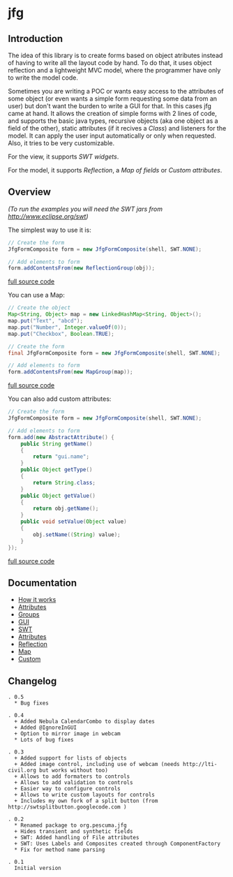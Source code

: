 # jfg 

## Introduction

The idea of this library is to create forms based on object atributes instead of having to write all the layout code by hand. To do that, it uses object reflection and a lightweight MVC model, where the programmer have only to write the model code.

Sometimes you are writing a POC or wants easy access to the attributes of some object (or even wants a simple form requesting some data from an user) but don't want the burden to write a GUI for that. In this cases jfg came at hand. It allows the creation of simple forms with 2 lines of code, and supports the basic java types, recursive objects (aka one object as a field of the other), static attributes (if it recives a _Class_)  and listeners for the model. It can apply the user input automatically or only when requested. Also, it tries to be very customizable.

For the view, it supports *SWT widgets*.

For the model, it supports *Reflection*, a *Map of fields* or *Custom attributes*.


## Overview

_(To run the examples you will need the SWT jars from http://www.eclipse.org/swt)_

The simplest way to use it is:
```java
// Create the form
JfgFormComposite form = new JfgFormComposite(shell, SWT.NONE);

// Add elements to form
form.addContentsFrom(new ReflectionGroup(obj));
```
[full source code](https://github.com/pescuma/jfg/blob/master/examples/org/pescuma/jfg/examples/swt/SimpleForm.java)


You can use a Map:
```java
// Create the object
Map<String, Object> map = new LinkedHashMap<String, Object>();
map.put("Text", "abcd");
map.put("Number", Integer.valueOf(0));
map.put("Checkbox", Boolean.TRUE);

// Create the form
final JfgFormComposite form = new JfgFormComposite(shell, SWT.NONE);

// Add elements to form
form.addContentsFrom(new MapGroup(map));
```
[full source code](https://github.com/pescuma/jfg/blob/master/examples/org/pescuma/jfg/examples/swt/MapDialog.java)


You can also add custom attributes:
```java
// Create the form
JfgFormComposite form = new JfgFormComposite(shell, SWT.NONE);

// Add elements to form
form.add(new AbstractAttribute() {
    public String getName()
    {
        return "gui.name";
    }
    public Object getType()
    {
        return String.class;
    }
    public Object getValue()
    {
        return obj.getName();
    }
    public void setValue(Object value)
    {
        obj.setName((String) value);
    }
});
```
[full source code](https://github.com/pescuma/jfg/blob/master/examples/org/pescuma/jfg/examples/swt/SimpleForm.java)


## Documentation

 - [How it works](https://github.com/pescuma/jfg/wiki/How-it-works)
  - [Attributes](https://github.com/pescuma/jfg/wiki/How-it-works#attributes)
  - [Groups](https://github.com/pescuma/jfg/wiki/How-it-works#groups)
 - [GUI](https://github.com/pescuma/jfg/wiki/GUI)
  - [SWT](https://github.com/pescuma/jfg/wiki/GUI#swt)
 - [Attributes](https://github.com/pescuma/jfg/wiki/Attributes)
  - [Reflection](https://github.com/pescuma/jfg/wiki/Attributes#reflection)
  - [Map](https://github.com/pescuma/jfg/wiki/Attributes#map)
  - [Custom](https://github.com/pescuma/jfg/wiki/Attributes#custom)


## Changelog

```
. 0.5
  * Bug fixes

. 0.4
  + Added Nebula CalendarCombo to display dates
  + Added @IgnoreInGUI
  + Option to mirror image in webcam
  * Lots of bug fixes

. 0.3
  + Added support for lists of objects
  + Added image control, including use of webcam (needs http://lti-civil.org but works without too)
  + Allows to add formaters to controls
  + Allows to add validation to controls
  + Easier way to configure controls
  + Allows to write custom layouts for controls
  + Includes my own fork of a split button (from http://swtsplitbutton.googlecode.com )

. 0.2
  * Renamed package to org.pescuma.jfg
  + Hides transient and synthetic fields
  + SWT: Added handling of File attributes
  + SWT: Uses Labels and Composites created through ComponentFactory
  * Fix for method name parsing

. 0.1
  Initial version
```
